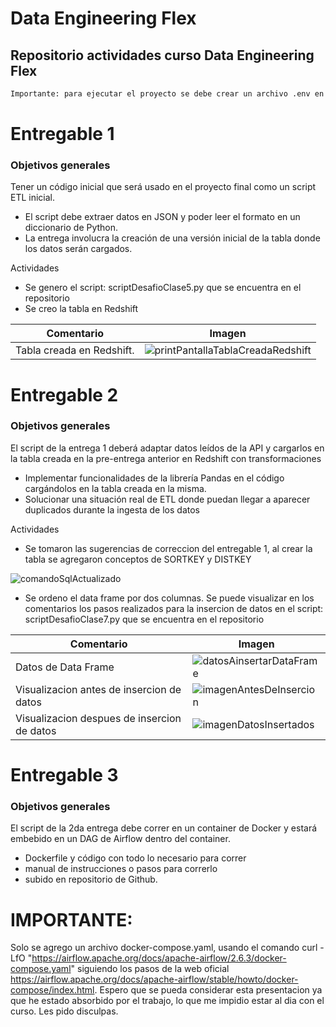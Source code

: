 # Data Engineering Flex
## Repositorio actividades curso Data Engineering Flex
```sh
Importante: para ejecutar el proyecto se debe crear un archivo .env en la carpeta raiz del mismo. Y acceder con sus propias credenciales a la base de datos.
```
# Entregable 1
### Objetivos generales
Tener un código inicial que será usado en el proyecto final como un script ETL inicial. 
- El script debe extraer datos en JSON y poder leer el formato en un diccionario de Python. 
- La entrega involucra la creación de una versión inicial de la tabla donde los datos serán cargados.

Actividades
- Se genero el script: scriptDesafioClase5.py que se encuentra en el repositorio
- Se creo la tabla en Redshift


| Comentario | Imagen |
| ------ | ------ |
| Tabla creada en Redshift. | ![printPantallaTablaCreadaRedshift](https://github.com/JoeCrux/coderDataEngineering/assets/118003007/0be35b5e-5106-4904-8a12-37092fd64514) |

# Entregable 2
### Objetivos generales
El script de la entrega 1 deberá adaptar datos leídos de la API y cargarlos en la tabla creada en la pre-entrega anterior en Redshift con transformaciones
- Implementar funcionalidades de la librería Pandas en el código cargándolos en la tabla creada en la misma.
- Solucionar una situación real de ETL donde puedan llegar a aparecer duplicados durante la ingesta de los datos

Actividades
- Se tomaron las sugerencias de correccion del entregable 1, al crear la tabla se agregaron conceptos de SORTKEY y DISTKEY
  
![comandoSqlActualizado](https://github.com/JoeCrux/coderDataEngineering/assets/118003007/ac0f11f5-2e40-4bd1-b318-60395ccf3ccf)

- Se ordeno el data frame por dos columnas. Se puede visualizar en los comentarios los pasos realizados para la insercion de datos en el script: scriptDesafioClase7.py que se encuentra en el repositorio

| Comentario | Imagen |
| ------ | ------ |
| Datos de Data Frame | ![datosAinsertarDataFrame](https://github.com/JoeCrux/coderDataEngineering/assets/118003007/8ae57d8b-9d01-46af-b3c4-8bd62e3604d3) |
| Visualizacion antes de insercion de datos | ![imagenAntesDeInsercion](https://github.com/JoeCrux/coderDataEngineering/assets/118003007/698be0d4-5f84-48f1-8a04-c9ddb823586d) |
| Visualizacion despues de insercion de datos | ![imagenDatosInsertados](https://github.com/JoeCrux/coderDataEngineering/assets/118003007/6fc28c90-707d-41aa-98a1-193b148b3283) |


# Entregable 3
### Objetivos generales
El script de la 2da entrega debe correr en un container de Docker y estará embebido en un DAG de Airflow dentro del container.
- Dockerfile y código con todo lo necesario para correr
- manual de instrucciones o pasos para correrlo
- subido en repositorio de Github.

# IMPORTANTE: 
Solo se agrego un archivo docker-compose.yaml, usando el comando curl -LfO "https://airflow.apache.org/docs/apache-airflow/2.6.3/docker-compose.yaml" siguiendo los pasos de la web oficial https://airflow.apache.org/docs/apache-airflow/stable/howto/docker-compose/index.html.
Espero que se pueda considerar esta presentacion ya que he estado absorbido por el trabajo, lo que me impidio estar al dia con el curso. Les pido disculpas.


